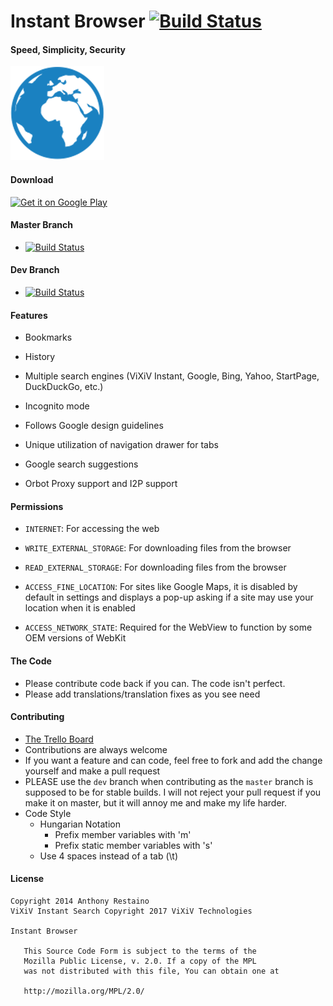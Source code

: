 # Instant Browser [![Build Status](https://travis-ci.org/ViXiVTech/ViXiV-Instant-Browser.svg?branch=master)](https://travis-ci.org/anthonycr/Instant-Browser)

#### Speed, Simplicity, Security
![](ic_launcher_small.png)

#### Download
[<img src="https://play.google.com/intl/en_us/badges/images/generic/en_badge_web_generic.png"
alt="Get it on Google Play" height="80">](https://play.google.com/store/apps/details?id=net.vixiv.instant)

#### Master Branch
* [![Build Status](https://travis-ci.org/ViXiVTech/ViXiV-Instant-Browser.svg?branch=master)](https://travis-ci.org/anthonycr/Instant-Browser)

#### Dev Branch
* [![Build Status](https://travis-ci.org/ViXiVTech/ViXiV-Instant-Browser.svg?branch=dev)](https://travis-ci.org/anthonycr/Instant-Browser)

#### Features
* Bookmarks

* History

* Multiple search engines (ViXiV Instant, Google, Bing, Yahoo, StartPage, DuckDuckGo, etc.)

* Incognito mode

* Follows Google design guidelines

* Unique utilization of navigation drawer for tabs

* Google search suggestions

* Orbot Proxy support and I2P support

#### Permissions

* ````INTERNET````: For accessing the web

* ````WRITE_EXTERNAL_STORAGE````: For downloading files from the browser

* ````READ_EXTERNAL_STORAGE````: For downloading files from the browser

* ````ACCESS_FINE_LOCATION````: For sites like Google Maps, it is disabled by default in settings and displays a pop-up asking if a site may use your location when it is enabled

* ````ACCESS_NETWORK_STATE````: Required for the WebView to function by some OEM versions of WebKit

#### The Code
* Please contribute code back if you can. The code isn't perfect.
* Please add translations/translation fixes as you see need

#### Contributing
* [The Trello Board](https://trello.com/b/Gwjx8MC3/instant-browser)
* Contributions are always welcome
* If you want a feature and can code, feel free to fork and add the change yourself and make a pull request
* PLEASE use the ````dev```` branch when contributing as the ````master```` branch is supposed to be for stable builds. I will not reject your pull request if you make it on master, but it will annoy me and make my life harder.
* Code Style
    * Hungarian Notation
         * Prefix member variables with 'm'
         * Prefix static member variables with 's'
    * Use 4 spaces instead of a tab (\t)

#### License
```
Copyright 2014 Anthony Restaino
ViXiV Instant Search Copyright 2017 ViXiV Technologies

Instant Browser

   This Source Code Form is subject to the terms of the 
   Mozilla Public License, v. 2.0. If a copy of the MPL 
   was not distributed with this file, You can obtain one at 
   
   http://mozilla.org/MPL/2.0/
```
